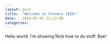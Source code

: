 ```yaml
---
layout: post
title:  "Welcome to Stevens IEEE!"
date:   2016-02-01 22:12:00
categories:
---
```

Hello world. I'm showing Nick how to do stuff. Bye!